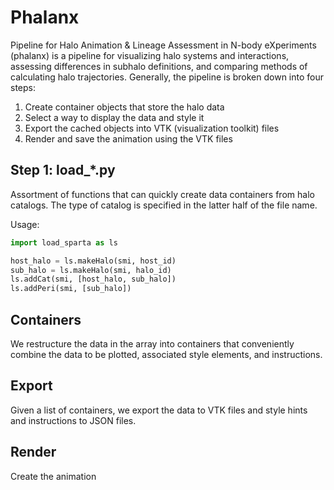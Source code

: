# Phalanx

Pipeline for Halo Animation & Lineage Assessment in N-body eXperiments (phalanx) is a pipeline for visualizing halo systems and interactions, assessing differences in subhalo definitions, and comparing methods of calculating halo trajectories. Generally, the pipeline is broken down into four steps:
1. Create container objects that store the halo data
2. Select a way to display the data and style it
3. Export the cached objects into VTK (visualization toolkit) files
4. Render and save the animation using the VTK files


## Step 1: load_*.py
Assortment of functions that can quickly create data containers from halo catalogs. The type of catalog is specified in the latter half of the file name.

Usage:
```python
import load_sparta as ls

host_halo = ls.makeHalo(smi, host_id)
sub_halo = ls.makeHalo(smi, halo_id)
ls.addCat(smi, [host_halo, sub_halo])
ls.addPeri(smi, [sub_halo])
```
## Containers 
We restructure the data in the array into containers that conveniently combine the data to be plotted, associated style elements, and instructions.

## Export
Given a list of containers, we export the data to VTK files and style hints and instructions to JSON files.

## Render
Create the animation